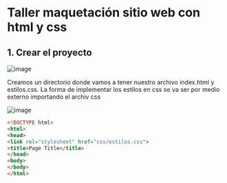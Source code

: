 # Taller maquetación sitio web con html y css

## 1. Crear el proyecto 

![image](https://user-images.githubusercontent.com/31961588/192122220-5954394f-c329-42cd-8e0a-94061d525e83.png)


Creamos un directorio donde vamos a tener nuestro archivo index.html y estilos.css. La forma de implementar los estilos en css se va ser por medio externo importando el archiv css

![image](https://user-images.githubusercontent.com/31961588/192122151-5b0127b1-9ec1-459c-a2a9-b2169cdd1709.png)

```Html
<!DOCTYPE html>
<html>
<head>
<link rel="stylesheet" href="css/estilos.css">
<title>Page Title</title>
</head>
<body>
</body>
</html>
```


